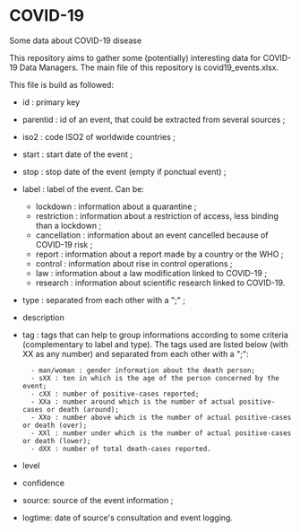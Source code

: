 # COVID-19
Some data about COVID-19 disease

This repository aims to gather some (potentially) interesting data for COVID-19 Data Managers. The main file of this repository is covid19_events.xlsx.

This file is build as followed:
- id : primary key
- parentid : id of an event, that could be extracted from several sources ;
- iso2 : code ISO2 of worldwide countries ;
- start : start date of the event ;
- stop : stop date of the event (empty if ponctual event) ;
- label : label of the event. Can be:

    - lockdown : information about a quarantine ;
    - restriction : information about a restriction of access, less binding than a lockdown ;
    - cancellation : information about an event cancelled because of COVID-19 risk ;
    - report : information about a report made by a country or the WHO ;
    - control : information about rise in control operations ;
    - law : information about a law modification linked to COVID-19 ;
    - research : information about scientific research linked to COVID-19.
    
- type : separated from each other with a ";" ;
- description
- tag : tags that can help to group informations according to some criteria (complementary to label and type). The tags used are listed below (with XX as any number) and separated from each other with a ";":

        - man/woman : gender information about the death person;
        - sXX : ten in which is the age of the person concerned by the event;
        - cXX : number of positive-cases reported;
        - XXa : number around which is the number of actual positive-cases or death (around);
        - XXo : number above which is the number of actual positive-cases or death (over);
        - XXl : number under which is the number of actual positive-cases or death (lower);
        - dXX : number of total death-cases reported.

- level
- confidence
- source: source of the event information ;
- logtime: date of source's consultation and event logging.
